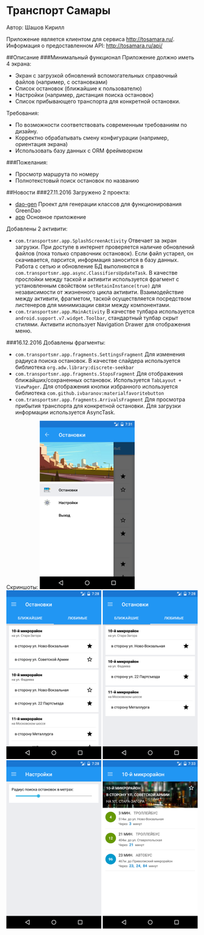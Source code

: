# Транспорт Самары
Автор: Шашов Кирилл

Приложение является клиентом для сервиса http://tosamara.ru/. 
Информация о предоставленном API: http://tosamara.ru/api/

##Описание
###Минимальный функционал
Приложение должно иметь 4 экрана:
* Экран с загрузкой обновлений вспомогательных справочный файлов (например, с остановками)
* Список остановок (ближайшие к пользователю)
* Настройки (например, дистанция поиска остановок)
* Список прибывающего транспорта для конкретной остановки. 

Требования:
* По возможности соответствовать современным требованиям по дизайну.
* Корректно обрабатывать смену конфигурации (например, ориентация экрана)
* Использовать базу данных с ORM фреймворком

###Пожелания:
* Просмотр маршрута по номеру
* Полнотекстовый поиск остановок по названию

##Новости
###27.11.2016
Загружено 2 проекта:
* [dao-gen](dao-gen/) Проект для генерации классов для функционирования GreenDao
* [app](app/) Основное приложение

Добавлены 2 активити:
* `com.transportsmr.app.SplashScreenActivity` Отвечает за экран загрузки. При доступе в интернет проверяется наличие обновлений файлов (пока только справочник остановок). Если файл устарел, он скачивается, парсится, информация заносится в базу данных. Работа с сетью и обновление БД выполняются в `com.transportsmr.app.async.ClassifiersUpdateTask`. В качестве прослойки между таской и активити используется фрагмент с установленным свойством `setRetainInstance(true)` для независимости от жизненного цикла активити. Взаимодействие между активити, фрагметом, таской осуществляется посредством листенеров для минимизации связи между компонентами.
* `com.transportsmr.app.MainActivity` В качестве тулбара используется `android.support.v7.widget.Toolbar`, стандартный тулбар скрыт стилями. Активити использует Navigation Drawer для отображения меню. 

###16.12.2016
Добавлены фрагменты:
* `com.transportsmr.app.fragments.SettingsFragment` Для изменения радиуса поиска остановок. В качестве слайдера используется библиотека `org.adw.library:discrete-seekbar`
* `com.transportsmr.app.fragments.StopsFragment` Для отображения ближайших/сохраненных остановок. Используется `TabLayout + ViewPager`. Для отображения кнопки избранного используется библиотека `com.github.ivbaranov:materialfavoritebutton`
* `com.transportsmr.app.fragments.ArrivalsFragment` Для просмотра прибытия транспорта для конкретной остановки. Для загрузки информации используется AsyncTask.


Скриншоты:
<img src="https://github.com/AltarixExercises2016/Shashov.Kirill/blob/master/img/1.png" width="250">
<img src="https://github.com/AltarixExercises2016/Shashov.Kirill/blob/master/img/2.png" width="250">
<img src="https://github.com/AltarixExercises2016/Shashov.Kirill/blob/master/img/3.png" width="250">
<img src="https://github.com/AltarixExercises2016/Shashov.Kirill/blob/master/img/4.png" width="250">
<img src="https://github.com/AltarixExercises2016/Shashov.Kirill/blob/master/img/5.png" width="250">


